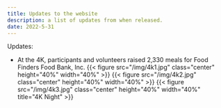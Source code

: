 ```yaml
---
title: Updates to the website
description: a list of updates from when released.
date: 2022-5-31
---
```


Updates:
  * At the 4K, participants and volunteers raised 2,330 meals for Food Finders Food Bank, Inc.
{{< figure src="/img/4k1.jpg" class="center" height="40%" width="40%" >}}
{{< figure src="/img/4k2.jpg" class="center" height="40%" width="40%" >}}
{{< figure src="/img/4k3.jpg" class="center" height="40%" width="40%" title="4K Night" >}}